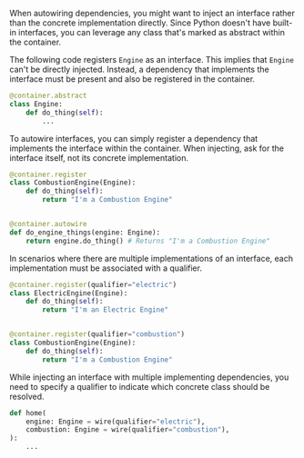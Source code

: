 When autowiring dependencies, you might want to inject an interface rather than 
the concrete implementation directly. Since Python doesn't have built-in interfaces, you can leverage any class 
that's marked as abstract within the container.

The following code registers `Engine` as an interface. This implies that `Engine` can't be directly injected. 
Instead, a dependency that implements the interface must be present and also be registered in the container.

```python
@container.abstract
class Engine:
    def do_thing(self):
        ...
```

To autowire interfaces, you can simply register a dependency that implements the interface within the container. 
When injecting, ask for the interface itself, not its concrete implementation.

```python
@container.register
class CombustionEngine(Engine):
    def do_thing(self):
        return "I'm a Combustion Engine"


@container.autowire
def do_engine_things(engine: Engine):
    return engine.do_thing() # Returns "I'm a Combustion Engine"
```

In scenarios where there are multiple implementations of an interface, each implementation must be 
associated with a qualifier.

```python
@container.register(qualifier="electric")
class ElectricEngine(Engine):
    def do_thing(self):
        return "I'm an Electric Engine"


@container.register(qualifier="combustion")
class CombustionEngine(Engine):
    def do_thing(self):
        return "I'm a Combustion Engine"
```

While injecting an interface with multiple implementing dependencies, you need to specify a qualifier to indicate 
which concrete class should be resolved.

```python
def home(
    engine: Engine = wire(qualifier="electric"),
    combustion: Engine = wire(qualifier="combustion"),
):
    ...
```
